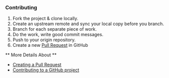 ### Contributing

1. Fork the project & clone locally.
2. Create an upstream remote and sync your local copy before you branch.
3. Branch for each separate piece of work.
4. Do the work, write good commit messages.
5. Push to your origin repository.
6. Create a new [Pull Request](https://help.github.com/articles/about-pull-requests/) in GitHub

** More Details About **
* [Creating a Pull Request](https://help.github.com/articles/creating-a-pull-request/)
* [Contributing to a GitHub project](https://akrabat.com/the-beginners-guide-to-contributing-to-a-github-project/)



	